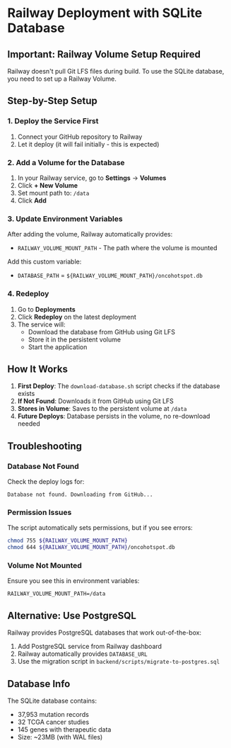 # Railway Deployment with SQLite Database

## Important: Railway Volume Setup Required

Railway doesn't pull Git LFS files during build. To use the SQLite database, you need to set up a Railway Volume.

## Step-by-Step Setup

### 1. Deploy the Service First
1. Connect your GitHub repository to Railway
2. Let it deploy (it will fail initially - this is expected)

### 2. Add a Volume for the Database
1. In your Railway service, go to **Settings** → **Volumes**
2. Click **+ New Volume**
3. Set mount path to: `/data`
4. Click **Add**

### 3. Update Environment Variables
After adding the volume, Railway automatically provides:
- `RAILWAY_VOLUME_MOUNT_PATH` - The path where the volume is mounted

Add this custom variable:
- `DATABASE_PATH` = `${RAILWAY_VOLUME_MOUNT_PATH}/oncohotspot.db`

### 4. Redeploy
1. Go to **Deployments**
2. Click **Redeploy** on the latest deployment
3. The service will:
   - Download the database from GitHub using Git LFS
   - Store it in the persistent volume
   - Start the application

## How It Works

1. **First Deploy**: The `download-database.sh` script checks if the database exists
2. **If Not Found**: Downloads it from GitHub using Git LFS
3. **Stores in Volume**: Saves to the persistent volume at `/data`
4. **Future Deploys**: Database persists in the volume, no re-download needed

## Troubleshooting

### Database Not Found
Check the deploy logs for:
```
Database not found. Downloading from GitHub...
```

### Permission Issues
The script automatically sets permissions, but if you see errors:
```bash
chmod 755 ${RAILWAY_VOLUME_MOUNT_PATH}
chmod 644 ${RAILWAY_VOLUME_MOUNT_PATH}/oncohotspot.db
```

### Volume Not Mounted
Ensure you see this in environment variables:
```
RAILWAY_VOLUME_MOUNT_PATH=/data
```

## Alternative: Use PostgreSQL

Railway provides PostgreSQL databases that work out-of-the-box:
1. Add PostgreSQL service from Railway dashboard
2. Railway automatically provides `DATABASE_URL`
3. Use the migration script in `backend/scripts/migrate-to-postgres.sql`

## Database Info

The SQLite database contains:
- 37,953 mutation records
- 32 TCGA cancer studies  
- 145 genes with therapeutic data
- Size: ~23MB (with WAL files)
